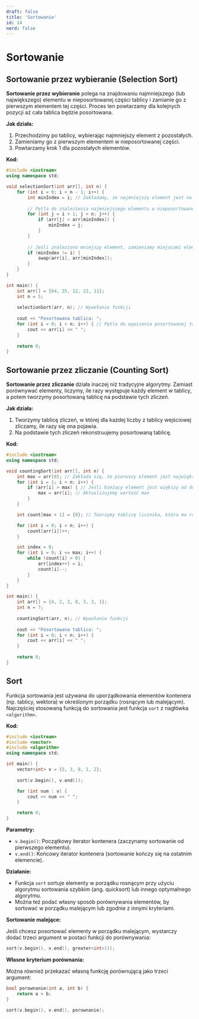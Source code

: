 ```yaml
---
draft: false
title: 'Sortowanie'
id: 14
nerd: false
---
```


# Sortowanie

## Sortowanie przez wybieranie (Selection Sort)

**Sortowanie przez wybieranie** polega na znajdowaniu najmniejszego (lub największego) elementu w nieposortowanej części tablicy i zamianie go z pierwszym elementem tej części. Proces ten powtarzamy dla kolejnych pozycji aż cała tablica będzie posortowana.

**Jak działa:**

1. Przechodzimy po tablicy, wybierając najmniejszy element z pozostałych.
2. Zamieniamy go z pierwszym elementem w nieposortowanej części.
3. Powtarzamy krok 1 dla pozostałych elementów.


**Kod:**
```cpp
#include <iostream>
using namespace std;

void selectionSort(int arr[], int n) {
    for (int i = 0; i < n - 1; i++) {
        int minIndex = i; // Zakładamy, że najmniejszy element jest na pozycji i
        
        // Pętla do znalezienia najmniejszego elementu w nieposortowanej części tablicy
        for (int j = i + 1; j < n; j++) { 
            if (arr[j] < arr[minIndex]) {
                minIndex = j;
            }
        }
        
        // Jeśli znaleziono mniejszy element, zamieniamy miejscami elementy i oraz minIndex
        if (minIndex != i) {
            swap(arr[i], arr[minIndex]);
        }
    }
}

int main() {
    int arr[] = {64, 25, 12, 22, 11};
    int n = 5;
    
    selectionSort(arr, n); // Wywołanie funkcji
    
    cout << "Posortowana tablica: ";
    for (int i = 0; i < n; i++) { // Pętla do wypisania posortowanej tablicy
        cout << arr[i] << " ";
    }
    
    return 0;
}

```

## Sortowanie przez zliczanie (Counting Sort)

**Sortowanie przez zliczanie** działa inaczej niż tradycyjne algorytmy. Zamiast porównywać elementy, liczymy, ile razy występuje każdy element w tablicy, a potem tworzymy posortowaną tablicę na podstawie tych zliczeń.

**Jak działa:**

1. Tworzymy tablicę zliczeń, w której dla każdej liczby z tablicy wejściowej zliczamy, ile razy się ona pojawia.
2. Na podstawie tych zliczeń rekonstruujemy posortowaną tablicę.

**Kod:**
```cpp
#include <iostream>
using namespace std;

void countingSort(int arr[], int n) {
    int max = arr[0]; // Zakłada się, że pierwszy element jest największym (max)
    for (int i = 1; i < n; i++) {
        if (arr[i] > max) { // Jeśli bieżący element jest większy od dotychczasowego max
            max = arr[i]; // Aktualizujemy wartość max
        }
    }

    int count[max + 1] = {0}; // Tworzymy tablicę licznika, która ma rozmiar max + 1 i inicjalizujemy ją zerami

    for (int i = 0; i < n; i++) {
        count[arr[i]]++;
    }

    int index = 0;
    for (int i = 0; i <= max; i++) {
        while (count[i] > 0) {
            arr[index++] = i;
            count[i]--;
        }
    }
}

int main() {
    int arr[] = {4, 2, 2, 8, 3, 3, 1};
    int n = 7;
    
    countingSort(arr, n); // Wywołanie funkcji
    
    cout << "Posortowana tablica: ";
    for (int i = 0; i < n; i++) {
        cout << arr[i] << " ";
    }
    
    return 0;
}

```


## Sort

Funkcja sortowania jest używana do uporządkowania elementów kontenera (np. tablicy, wektora) w określonym porządku (rosnącym lub malejącym). Najczęściej stosowaną funkcją do sortowania jest funkcja `sort` z nagłówka `<algorithm>`.

**Kod:**

```cpp
#include <iostream>
#include <vector>
#include <algorithm>
using namespace std;

int main() {
    vector<int> v = {5, 3, 8, 1, 2};
    
    sort(v.begin(), v.end());

    for (int num : v) {
        cout << num << " ";
    }

    return 0;
}
```

**Parametry:**

- `v.begin()`: Początkowy iterator kontenera (zaczynamy sortowanie od pierwszego elementu).
- `v.end()`: Końcowy iterator kontenera (sortowanie kończy się na ostatnim elemencie).

**Działanie:**

- Funkcja `sort` sortuje elementy w porządku rosnącym przy użyciu algorytmu sortowania szybkim (ang. quicksort) lub innego optymalnego algorytmu.
- Można też podać własny sposób porównywania elementów, by sortować w porządku malejącym lub zgodnie z innymi kryteriami.

**Sortowanie malejące:**

Jeśli chcesz posortować elementy w porządku malejącym, wystarczy dodać trzeci argument w postaci funkcji do porównywania:

```cpp
sort(v.begin(), v.end(), greater<int>());
```

**Własne kryterium porównania:**

Można również przekazać własną funkcję porównującą jako trzeci argument:

```cpp
bool porownanie(int a, int b) {
    return a > b;
}

sort(v.begin(), v.end(), porownanie);
```
